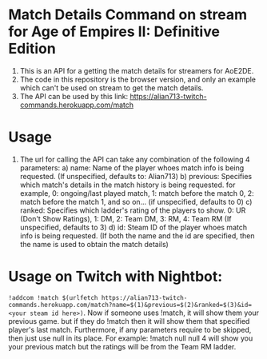 # Match Details Command on stream for Age of Empires II: Definitive Edition
1. This is an API for a getting the match details for streamers for AoE2DE.
2. The code in this repository is the browser version, and only an example which can't be used on stream to get the match details.
3. The API can be used by this link: https://alian713-twitch-commands.herokuapp.com/match
# Usage
1. The url for calling the API can take any combination of the following 4 parameters:
  a) name: Name of the player whoes match info is being requested. (If unspecified, defaults to: Alian713)
  b) previous: Specifies which match's details in the match history is being requested.
  for example, 0: ongoing/last played match, 1: match before the match 0, 2: match before the match 1, and so on...
  (if unspecified, defaults to 0)
  c) ranked: Specifies which ladder's rating of the players to show. 0: UR (Don't Show Ratings), 1: DM, 2: Team DM, 3: RM, 4: Team RM (If unspecified, defaults to 3)
  d) id: Steam ID of the player whoes match info is being requested. (If both the name and the id are specified, then the name is used to obtain the match details)

# Usage on Twitch with Nightbot:
`!addcom !match $(urlfetch https://alian713-twitch-commands.herokuapp.com/match?name=$(1)&previous=$(2)&ranked=$(3)&id=<your steam id here>)`. Now if someone uses !match, it will show them your previous game. but if they do !match <username> then it will show them that specified player's last match. Furthermore, if any parameters require to be skipped, then just use null in its place. For example: !match null null 4 will show you your previous match but the ratings will be from the Team RM ladder.
